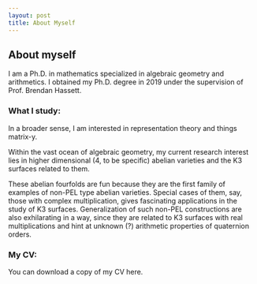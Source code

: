 ```yaml
---
layout: post
title: About Myself
---
```


## About myself
I am a Ph.D. in mathematics specialized in algebraic geometry and arithmetics. I obtained my Ph.D. degree in 2019 under the supervision of Prof. Brendan Hassett.

### What I study:
In a broader sense, I am interested in representation theory and things matrix-y.

Within the vast ocean of algebraic geometry, my current research interest lies in higher dimensional (4, to be specific) abelian varieties and the K3 surfaces related to them.

These abelian fourfolds are fun because they are the first family of examples of non-PEL type abelian varieties. Special cases of them, say, those with complex multiplication, gives fascinating applications in the study of K3 surfaces. Generalization of such non-PEL constructions are also exhilarating in a way, since they are related to K3 surfaces with real multiplications and hint at unknown (?) arithmetic properties of quaternion orders.

### My CV:
You can download a copy of my CV here.
